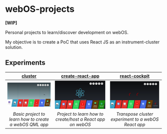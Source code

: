 # webOS-projects

**[WIP]**

Personal projects to learn/discover development on webOS.

My objective is to create a PoC that uses React JS as an instrument-cluster solution.

## Experiments

| [cluster](./cluster) | [create-react-app](./create-react-app-webos) | [react-cockpit](./react-cockpit) |
| :---------------: | :----------------------: | :----------------------: |
| ![Illustration : application preview](./cluster/capture.png) | ![Illustration : application preview](./create-react-app-webos/capture.png) | ![Illustration : application preview](./react-cockpit/capture.png) |
| _Basic project to learn how to create a webOS QML app_ | _Project to learn how to create/host a React app on webOS_ | _Transpose cluster experiment to a webOS React app_ |


<!--

## Built with..

Softwares and technologies :

- [QML]() - ...
- [react]() - ...

Optional equipment :

- RaspberryPi + 7" touchscreen monitor (not necessary but windows are dimensioned for it) 
-->